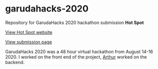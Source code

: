 # garudahacks-2020
Repository for GarudaHacks 2020 hackathon submission **Hot Spot**

[View Hot Spot website](https://garudahacks-hot-spot.herokuapp.com/)

[View submission page](https://devpost.com/software/hot-spot-4961jt)

GarudaHacks 2020 was a 48 hour virtual hackathon from August 14-16 2020. I worked on the front end of the project, [Arthur](https://github.com/arthurbright) worked on the backend.
